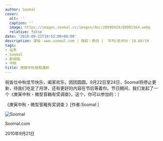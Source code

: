 ```yaml
---
author: Soomal
cover:
  alt: ''
  caption: ''
  image: https://images.soomal.cc/images/doc/20090418/00001564.webp
  relative: false
date: '2010-09-21T19:52:00+08:00'
description: 源自：www.soomal.com | 版权：原创 |  平均/总评分：10.00/10
tags:
- 站务
- Soomal
- 新闻稿
- 中秋
title: 庚寅中秋放假通知
---
```


祝各位中秋佳节快乐，阖家欢乐，团团圆圆。9月22日至24日，Soomal将停止更新，待我们吃足了月饼，还有更好的内容在节后等着你。节日期间，我们发起了一个《庚寅中秋・微型音箱有奖调查》，这个，你可以参加的：）



《庚寅中秋・微型音箱有奖调查 》[作者:Soomal ]



![Soomal](https://images.soomal.cc/images/doc/20090418/00001564.webp)



Soomal.com



2010年9月21日